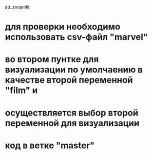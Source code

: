 att_streamlit
# для проверки необходимо использовать csv-файл "marvel"
# во втором пунтке для визуализации по умолчаению в качестве второй переменной "film" и 
# осуществляется выбор второй переменной для визуализации
# код в ветке "master"
